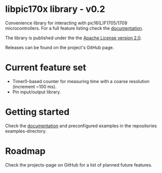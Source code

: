 libpic170x library - v0.2
=========================

Convenience library for interacting with pic16(L)F1705/1709 microcontrollers. For a full feature listing check the [documentation](http://libpic170x.craftware.info/v0.2).

The library is published under the the [Apache License version 2.0](LICENSE.md).

Releases can be found on the project's GitHub page.

Current feature set
===================

- Timer0-based counter for measuring time with a coarse resolution (increment ~100 ms).
- Pin input/output library.

Getting started
===============

Check the [documentation](http://libpic170x.craftware.info) and preconfigured examples in the repositories examples-directory.

Roadmap
=======

Check the projects-page on GitHub for a list of planned future features.
